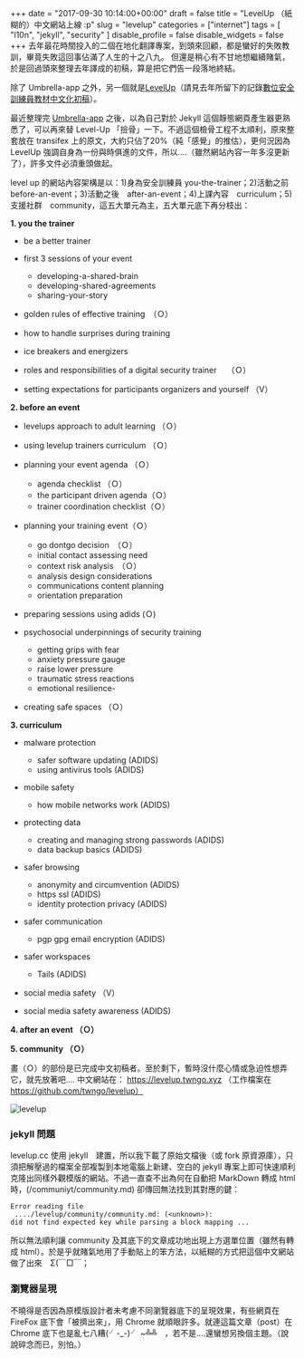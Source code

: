 ﻿+++
date = "2017-09-30 10:14:00+00:00"
draft = false
title = "LevelUp （紙糊的）中文網站上線 :p"
slug = "levelup"
categories = ["internet"]
tags = [
  "l10n",
  "jekyll",
  "security"
  ]
disable_profile = false
disable_widgets = false
+++
去年最花時間投入的二個在地化翻譯專案，到頭來回顧，都是蠻好的失敗教訓，畢竟失敗這回事佔滿了人生的十之八九。
但還是稍心有不甘地想繼續賭氣，於是回過頭來整理去年譯成的初稿，算是把它們告一段落地終結。

<!--more-->
除了 Umbrella-app 之外，另一個就是[LevelUp](https://level-up.cc)（請見去年所留下的記錄[數位安全訓練員教材中文化初稿](http://self.jxtsai.info/2016/08/level-up.html)）。

最近整理完 [Umbrella-app](https://github.com/twngo/Umbrella_content) 之後，以為自己對於 Jekyll 這個靜態網頁產生器更熟悉了，可以再來替 Level-Up 「撿骨」一下。不過這個檢骨工程不太順利，原來整套放在 transifex 上的原文，大約只佔了20%（純「感覺」的推估），更何況因為 LevelUp 強調自身為一份與時俱進的文件，所以....（雖然網站內容一年多沒更新了），許多文件必須重頭做起。

level up 的網站內容架構是以：1)身為安全訓練員 you-the-trainer；2)活動之前　before-an-event；3)活動之後　after-an-event；4)上課內容　curriculum；5)支援社群　community，這五大單元為主，五大單元底下再分枝出：

**1. you the trainer**

- be a better trainer 

- first 3 sessions of your event
  -  developing-a-shared-brain
  -  developing-shared-agreements
  -  sharing-your-story

- golden rules of effective training　（Ｏ）

- how to handle surprises during training　

- ice breakers and energizers

- roles and responsibilities of a digital security trainer　 （Ｏ）

- setting expectations for participants organizers and yourself （V）

**2. before an event**

- levelups approach to adult learning （Ｏ）

- using levelup trainers curriculum （Ｏ）

- planning your event agenda （Ｏ）
  - agenda checklist （Ｏ）
  - the participant driven agenda（Ｏ）
  - trainer coordination checklist（Ｏ）

- planning your training event（Ｏ）
  - go dontgo decision　（Ｏ）
  - initial contact assessing need
  - context risk analysis　（Ｏ）
  - analysis design considerations
  - communications content planning
  - orientation preparation

- preparing sessions using adids (Ｏ)

- psychosocial underpinnings of security training
  - getting grips with fear
  - anxiety pressure gauge
  - raise lower pressure
  - traumatic stress reactions
  - emotional resilience- 

- creating safe spaces （Ｏ）

**3. curriculum**

- malware protection
  - safer software updating (ADIDS)
  - using antivirus tools (ADIDS)

- mobile safety
  - how mobile networks work (ADIDS)

- protecting data
  - creating and managing strong passwords (ADIDS)
  - data backup basics (ADIDS) 

- safer browsing
  - anonymity and circumvention (ADIDS)
  - https ssl (ADIDS) 
  - identity protection privacy (ADIDS)

- safer communication
  - pgp gpg email encryption (ADIDS)

- safer workspaces
  - Tails (ADIDS)

- social media safety （V）
 - social media safety awareness (ADIDS)

**4. after an event （Ｏ）**

**5. community （Ｏ）**

畫（Ｏ）的部份是已完成中文初稿者。至於剩下，暫時沒什麼心情或急迫性想弄它，就先放著吧.... 中文網站在： https://levelup.twngo.xyz （工作檔案在 https://github.com/twngo/levelup）

![levelup](/post/20170930-1.png)

### jekyll 問題

levelup.cc 使用 jekyll　建置，所以我下載了原始文檔後（或 fork 原資源庫），只須把解壓過的檔案全部複製到本地電腦上新建、空白的 jekyll 專案上即可快速順利克隆出同樣外觀模版的網站。不過一直查不出為何在自動把 MarkDown 轉成 html 時，(/communiyt/community.md) 卻傳回無法找到其對應的鍵：

    Error reading file 
     ..../levelup/community/community.md: (<unknown>): 
    did not find expected key while parsing a block mapping ...
    
所以無法順利讓 community 及其底下的文章成功地出現上方選單位置（雖然有轉成 html）。於是乎就賭氣地用了手動貼上的笨方法，以紙糊的方式把這個中文網站做了出來　Σ(￣□￣；

### 瀏覽器呈現
不曉得是否因為原模版設計者未考慮不同瀏覽器底下的呈現效果，有些網頁在 FireFox 底下會「被擠出來」，用 Chrome 就順眼許多。就連這篇文章（post）在 Chrome 底下也是亂七八糟(╯-_-)╯ ~╩╩　，若不是....還蠻想另換個主題。（說說碎念而已，別怕。）

